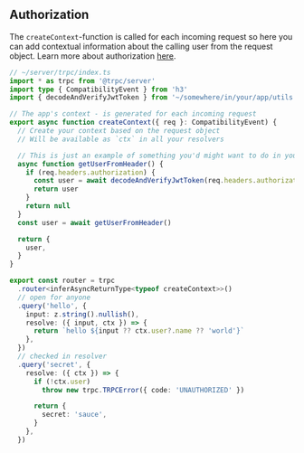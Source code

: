 ## Authorization

The `createContext`-function is called for each incoming request so here you can add contextual information about the calling user from the request object. Learn more about authorization [here](https://trpc.io/docs/authorization).

```ts
// ~/server/trpc/index.ts
import * as trpc from '@trpc/server'
import type { CompatibilityEvent } from 'h3'
import { decodeAndVerifyJwtToken } from '~/somewhere/in/your/app/utils'

// The app's context - is generated for each incoming request
export async function createContext({ req }: CompatibilityEvent) {
  // Create your context based on the request object
  // Will be available as `ctx` in all your resolvers

  // This is just an example of something you'd might want to do in your ctx fn
  async function getUserFromHeader() {
    if (req.headers.authorization) {
      const user = await decodeAndVerifyJwtToken(req.headers.authorization.split(' ')[1])
      return user
    }
    return null
  }
  const user = await getUserFromHeader()

  return {
    user,
  }
}

export const router = trpc
  .router<inferAsyncReturnType<typeof createContext>>()
  // open for anyone
  .query('hello', {
    input: z.string().nullish(),
    resolve: ({ input, ctx }) => {
      return `hello ${input ?? ctx.user?.name ?? 'world'}`
    },
  })
  // checked in resolver
  .query('secret', {
    resolve: ({ ctx }) => {
      if (!ctx.user)
        throw new trpc.TRPCError({ code: 'UNAUTHORIZED' })

      return {
        secret: 'sauce',
      }
    },
  })
```
